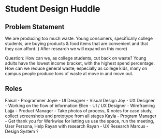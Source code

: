 # Student Design Huddle

## Problem Statement
We are producing too much waste. Young consumers, specifically college students, are buying products & food items that are convenient and that they can afford. ( After research we will expand on this more)

Question: How can we, as college students, cut back on waste? Young adults have the lowest income bracket, with the highest spend percentage.  How can we reduce general waste; especially as college kids, many on campus people produce tons of waste at move in and move out.

## Roles
 Faisal - Programmer
 Joyie - UI Designer  - Visual Design
 Joy - UX Designer  - Working on the flow of information
 Ellen - UI / UX Designer - Wireframing
 Lajja - Product Manager - Take photos of process, & notes for case study, collect screenshots and prototype from all stages
 Kayla - Program Manager - Get thank you for Werkwise for letting us use the space, run the meeting, User Persona, Help Rayan with research
 Rayan - UX Research
 Marcus - Design System ?
